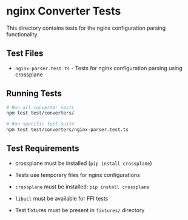 # nginx Converter Tests

This directory contains tests for the nginx configuration parsing functionality.

## Test Files

- `nginx-parser.test.ts` - Tests for nginx configuration parsing using crossplane

## Running Tests

```bash
# Run all converter tests
npm test test/converters/

# Run specific test suite
npm test test/converters/nginx-parser.test.ts
```

## Test Requirements

- crossplane must be installed (`pip install crossplane`)
- Tests use temporary files for nginx configurations

- `crossplane` must be installed: `pip install crossplane`
- `libucl` must be available for FFI tests
- Test fixtures must be present in `fixtures/` directory
